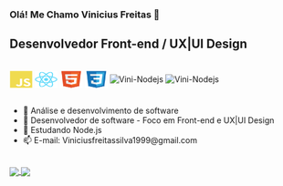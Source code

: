 ### Olá! Me Chamo Vinicius Freitas 👋

<h2>Desenvolvedor Front-end / UX|UI Design</h2>
<br>
<div style="display: inline_block">
    <img align="center" alt="Vini-Js" height="30" width="40" src="https://raw.githubusercontent.com/devicons/devicon/master/icons/javascript/javascript-plain.svg">
    <img align="center" alt="Vini-React" height="30" width="40" src="https://raw.githubusercontent.com/devicons/devicon/master/icons/react/react-original.svg">
    <img align="center" alt="Vini-HTML" height="30" width="40" src="https://raw.githubusercontent.com/devicons/devicon/master/icons/html5/html5-original.svg">
    <img align="center" alt="Vini-CSS" height="30" width="40" src="https://raw.githubusercontent.com/devicons/devicon/master/icons/css3/css3-original.svg">
    <img align="center" alt="Vini-Nodejs" height="30" width="40" src="https://cdn.jsdelivr.net/gh/devicons/devicon@latest/icons/nodejs/nodejs-original.svg" />
    <img align="center" alt="Vini-Nodejs" height="30" width="40" src="https://cdn.jsdelivr.net/gh/devicons/devicon@latest/icons/figma/figma-original.svg" />
</div>
<br>
<ul>
    <li>🔭 Análise e desenvolvimento de software</li>
    <li>🔭 Desenvolvedor de software - Foco em Front-end e UX|UI Design</li>
    <li>🌱 Estudando Node.js</li>
    <li>📫 E-mail: Viniciusfreitassilva1999@gmail.com</li>
</ul>
<br>
<a href="https://github.com/Freitas024/github-readme-stats">
  <img height=200 align="center" src="https://github-readme-stats.vercel.app/api?username=Freitas024" />
</a>
<a href="https://github.com/Freitas024/convoychat">
  <img height=200 align="center" src="https://github-readme-stats.vercel.app/api/top-langs?username=Freitas024&layout=compact&langs_count=8&card_width=300" />
</a>
